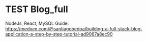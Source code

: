 # TEST Blog_full
NodeJs, React, MySQL
Guide: https://medium.com/@santiagobedoa/building-a-full-stack-blog-application-a-step-by-step-tutorial-ad9067a8ec90
